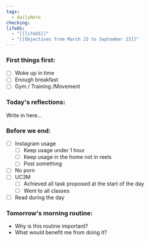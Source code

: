 ```yaml
---
tags:
  - dailyNote
checking: 
lifeOS:
  - "[[lifeOS]]"
  - "[[Objectives from March 23 to September 23]]"
---
```

###  First things first: 

- [ ]  Woke up in time
- [ ] Enough breakfast
- [ ] Gym / Training /Movement

### Today's reflections: 
Write in here...

### Before we end: 

- [ ]  Instagram usage
	- [ ] Keep usage under 1 hour
	- [ ] Keep usage in the home not in reels
	- [ ] Post something

- [ ] No porn 
- [ ] UC3M
	- [ ] Achieved all task proposed at the start of the day
	- [ ] Went to all classes

- [ ] Read during the day
### Tomorrow's morning routine: 
+ Why is this routine important? 
+ What would benefit me from doing it?